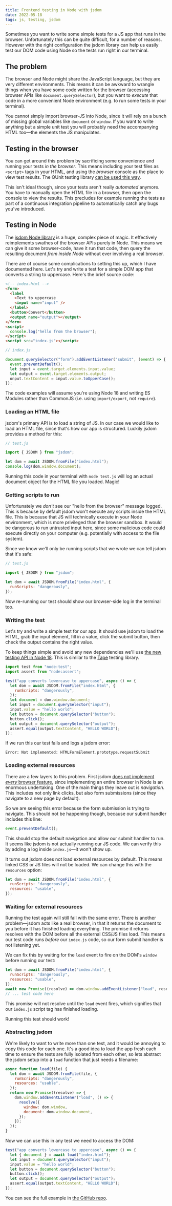 ```yaml
---
title: Frontend testing in Node with jsdom
date: 2022-05-18
tags: js, testing, jsdom
---
```


Sometimes you want to write some simple tests for a JS app that runs in the browser. Unfortunately this can be quite difficult, for a number of reasons. However with the right configuration the jsdom library can help us easily test our DOM code using Node so the tests run right in our terminal.

<!-- excerpt -->

## The problem

The browser and Node might share the JavaScript language, but they are very different environments. This means it can be awkward to wrangle things when you have some code written for the browser (accessing browser APIs like `document.querySelector`), but you want to _execute_ that code in a more convenient Node environment (e.g. to run some tests in your terminal).

You cannot simply import browser-JS into Node, since it will rely on a bunch of missing global variables like `document` or `window`. If you want to write anything but a simple unit test you will probably need the accompanying HTML too—the elements the JS manipulates.

## Testing in the browser

You can get around this problem by sacrificing some convenience and running your tests _in the browser_. This means including your test files as `<script>` tags in your HTML, and using the _browser_ console as the place to view test results. The QUnit testing library [can be used this way](https://qunitjs.com/intro/#in-the-browser).

This isn't ideal though, since your tests aren't really _automated_ anymore. You have to manually open the HTML file in a browser, then open the console to view the results. This precludes for example running the tests as part of a continuous integration pipeline to automatically catch any bugs you've introduced.

## Testing in Node

The [jsdom Node library](https://github.com/jsdom/jsdom) is a huge, complex piece of magic. It effectively reimplements swathes of the browser APIs purely in Node. This means we can give it some browser-code, have it run that code, then query the resulting document _from inside Node_ without ever involving a real browser.

There are of course some complications to setting this up, which I have documented here. Let's try and write a test for a simple DOM app that converts a string to uppercase. Here's the brief source code:

```html
<!-- index.html -->
<form>
  <label
    >Text to uppercase
    <input name="input" />
  </label>
  <button>Convert</button>
  <output name="output"></output>
</form>
<script>
  console.log("hello from the browser");
</script>
<script src="index.js"></script>
```

```js
// index.js

document.querySelector("form").addEventListener("submit", (event) => {
  event.preventDefault();
  let input = event.target.elements.input.value;
  let output = event.target.elements.output;
  onput.textContent = input.value.toUpperCase();
});
```

The code examples will assume you're using Node 18 and writing ES Modules rather than CommonJS (i.e. using `import/export`, not `require`).

### Loading an HTML file

jsdom's primary API is to load a string of JS. In our case we would like to load an HTML file, since that's how our app is structured. Luckily jsdom provides a method for this:

```js
// test.js

import { JSDOM } from "jsdom";

let dom = await JSDOM.fromFile("index.html");
console.log(dom.window.document);
```

Running this code in your terminal with `node test.js` will log an actual document object for the HTML file you loaded. Magic!

### Getting scripts to run

Unfortunately we _don't_ see our "hello from the browser" message logged. This is because by default jsdom won't execute any scripts inside the HTML file. This is because that JS will technically execute in your Node environment, which is more privileged than the browser sandbox. It would be dangerous to run untrusted input here, since some malicious code could execute directly on your computer (e.g. potentially with access to the file system).

Since we know we'll only be running scripts that we wrote we can tell jsdom that it's safe:

```js
// test.js

import { JSDOM } from "jsdom";

let dom = await JSDOM.fromFile("index.html", {
  runScripts: "dangerously",
});
```

Now re-running our test should show our browser-side log in the terminal too.

### Writing the test

Let's try and write a simple test for our app. It should use jsdom to load the HTML, grab the input element, fill in a value, click the submit button, then check the output contains the right value.

To keep things simple and avoid any new dependencies we'll use [the new testing API in Node 18](https://nodejs.org/en/blog/announcements/v18-release-announce/#test-runner-module-experimental). This is similar to the [Tape](https://github.com/substack/tape) testing library.

```js
import test from "node:test";
import assert from "node:assert";

test("app converts lowercase to uppercase", async () => {
  let dom = await JSDOM.fromFile("index.html", {
    runScripts: "dangerously",
  });
  let document = dom.window.document;
  let input = document.querySelector("input");
  input.value = "hello world";
  let button = document.querySelector("button");
  button.click();
  let output = document.querySelector("output");
  assert.equal(output.textContent, "HELLO WORLD");
});
```

If we run this our test fails and logs a jsdom error:

```
Error: Not implemented: HTMLFormElement.prototype.requestSubmit
```

### Loading external resources

There are a few layers to this problem. First jsdom [does not implement _every_ browser feature](https://github.com/jsdom/jsdom#unimplemented-parts-of-the-web-platform), since implementing an entire browser in Node is an enormous undertaking. One of the main things they leave out is _navigation_. This includes not only link clicks, but also form submissions (since they navigate to a new page by default).

So we are seeing this error because the form submission is trying to navigate. This should not be happening though, because our submit handler includes this line:

```js
event.preventDefault();
```

This should stop the default navigation and allow our submit handler to run. It seems like jsdom is not actually running our JS code. We can verify this by adding a log inside `index.js`—it won't show up.

It turns out jsdom does not load external resources by default. This means linked CSS or JS files will not be loaded. We can change this with the `resources` option:

```js
let dom = await JSDOM.fromFile("index.html", {
  runScripts: "dangerously",
  resources: "usable",
});
```

### Waiting for external resources

Running the test again will still fail with the same error. There is another problem—jsdom acts like a real browser, in that it returns the document to you before it has finished loading everything. The promise it returns resolves with the DOM before all the external CSS/JS files load. This means our test code runs _before_ our `index.js` code, so our form submit handler is not listening yet.

We can fix this by waiting for the `load` event to fire on the DOM's `window` before running our test:

```js
let dom = await JSDOM.fromFile("index.html", {
  runScripts: "dangerously",
  resources: "usable",
});
await new Promise((resolve) => dom.window.addEventListener("load", resolve);
// ... test code here
```

This promise will not resolve until the `load` event fires, which signifies that our `index.js` script tag has finished loading.

Running this test should work!

### Abstracting jsdom

We're likely to want to write more than one test, and it would be annoying to copy this code for each one. It's a good idea to load the app fresh each time to ensure the tests are fully isolated from each other, so lets abstract the jsdom setup into a `load` function that just needs a filename:

```js
async function load(file) {
  let dom = await JSDOM.fromFile(file, {
    runScripts: "dangerously",
    resources: "usable",
  });
  return new Promise((resolve) => {
    dom.window.addEventListener("load", () => {
      resolve({
        window: dom.window,
        document: dom.window.document,
      });
    });
  });
}
```

Now we can use this in any test we need to access the DOM:

```js
test("app converts lowercase to uppercase", async () => {
  let { document } = await load("index.html");
  let input = document.querySelector("input");
  input.value = "hello world";
  let button = document.querySelector("button");
  button.click();
  let output = document.querySelector("output");
  assert.equal(output.textContent, "HELLO WORLD");
});
```

You can see the full example in [the GitHub repo](https://github.com/oliverjam/frontend-testing-jsdom).
